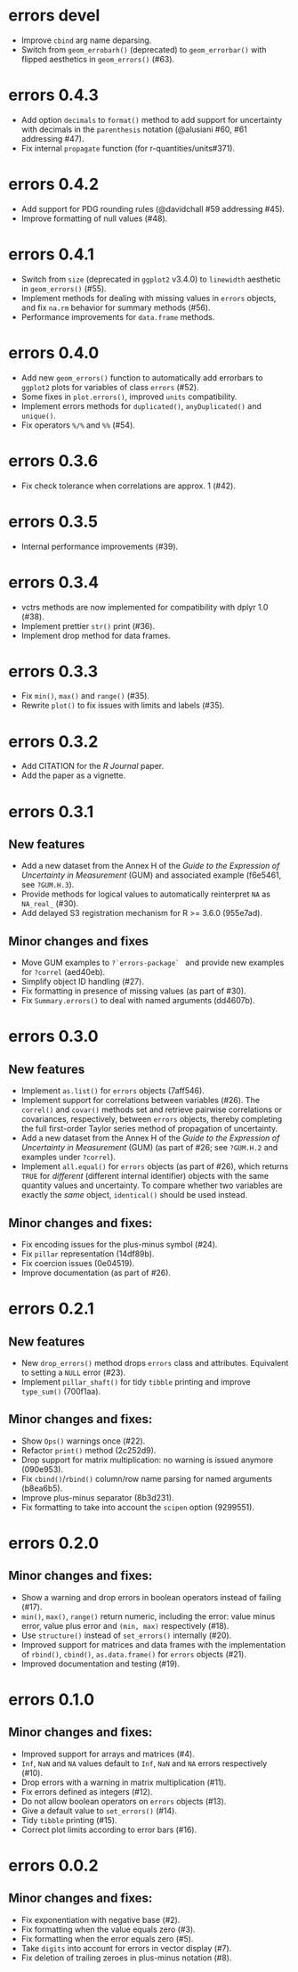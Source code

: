 # errors devel

- Improve `cbind` arg name deparsing.
- Switch from `geom_errobarh()` (deprecated) to `geom_errorbar()` with flipped
  aesthetics in `geom_errors()` (#63).

# errors 0.4.3

- Add option `decimals` to `format()` method to add support for uncertainty with
  decimals in the `parenthesis` notation (@alusiani #60, #61 addressing #47).
- Fix internal `propagate` function (for r-quantities/units#371).

# errors 0.4.2

- Add support for PDG rounding rules (@davidchall #59 addressing #45).
- Improve formatting of null values (#48).

# errors 0.4.1

- Switch from `size` (deprecated in `ggplot2` v3.4.0) to `linewidth` aesthetic
  in `geom_errors()` (#55).
- Implement methods for dealing with missing values in `errors` objects,
  and fix `na.rm` behavior for summary methods (#56).
- Performance improvements for `data.frame` methods.

# errors 0.4.0

- Add new `geom_errors()` function to automatically add errorbars to `ggplot2`
  plots for variables of class `errors` (#52).
- Some fixes in `plot.errors()`, improved `units` compatibility.
- Implement errors methods for `duplicated()`, `anyDuplicated()` and `unique()`.
- Fix operators `%/%` and `%%` (#54).

# errors 0.3.6

- Fix check tolerance when correlations are approx. 1 (#42).

# errors 0.3.5

- Internal performance improvements (#39).

# errors 0.3.4

- vctrs methods are now implemented for compatibility with dplyr 1.0 (#38).
- Implement prettier `str()` print (#36).
- Implement drop method for data frames.

# errors 0.3.3

- Fix `min()`, `max()` and `range()` (#35).
- Rewrite `plot()` to fix issues with limits and labels (#35).

# errors 0.3.2

- Add CITATION for the *R Journal* paper.
- Add the paper as a vignette.

# errors 0.3.1

## New features

- Add a new dataset from the Annex H of the *Guide to the Expression of
  Uncertainty in Measurement* (GUM) and associated example (f6e5461, see `?GUM.H.3`).
- Provide methods for logical values to automatically reinterpret `NA` as
  `NA_real_` (#30).
- Add delayed S3 registration mechanism for R >= 3.6.0 (955e7ad).

## Minor changes and fixes

- Move GUM examples to ``?`errors-package` `` and provide new examples for
  `?correl` (aed40eb).
- Simplify object ID handling (#27).
- Fix formatting in presence of missing values (as part of #30).
- Fix `Summary.errors()` to deal with named arguments (dd4607b).

# errors 0.3.0

## New features

- Implement `as.list()` for `errors` objects (7aff546).
- Implement support for correlations between variables (#26). The `correl()` and
  `covar()` methods set and retrieve pairwise correlations or covariances,
  respectively, between `errors` objects, thereby completing the full
  first-order Taylor series method of propagation of uncertainty.
- Add a new dataset from the Annex H of the *Guide to the Expression of
  Uncertainty in Measurement* (GUM) (as part of #26; see `?GUM.H.2` and examples
  under `?correl`).
- Implement `all.equal()` for `errors` objects (as part of #26), which returns
  `TRUE` for *different* (different internal identifier) objects with the same
  quantity values and uncertainty. To compare whether two variables are exactly
  the *same* object, `identical()` should be used instead.

## Minor changes and fixes:

- Fix encoding issues for the plus-minus symbol (#24).
- Fix `pillar` representation (14df89b).
- Fix coercion issues (0e04519).
- Improve documentation (as part of #26).

# errors 0.2.1

## New features

- New `drop_errors()` method drops `errors` class and attributes. Equivalent to
  setting a `NULL` error (#23).
- Implement `pillar_shaft()` for tidy `tibble` printing and improve `type_sum()`
  (700f1aa).

## Minor changes and fixes:

- Show `Ops()` warnings once (#22).
- Refactor `print()` method (2c252d9).
- Drop support for matrix multiplication: no warning is issued anymore (090e953).
- Fix `cbind()`/`rbind()` column/row name parsing for named arguments (b8ea6b5).
- Improve plus-minus separator (8b3d231).
- Fix formatting to take into account the `scipen` option (9299551).

# errors 0.2.0

## Minor changes and fixes:

- Show a warning and drop errors in boolean operators instead of failing (#17).
- `min()`, `max()`, `range()` return numeric, including the error: value minus
  error, value plus error and `(min, max)` respectively (#18).
- Use `structure()` instead of `set_errors()` internally (#20).
- Improved support for matrices and data frames with the implementation of
  `rbind()`, `cbind()`, `as.data.frame()` for `errors` objects (#21).
- Improved documentation and testing (#19).

# errors 0.1.0

## Minor changes and fixes:

- Improved support for arrays and matrices (#4).
- `Inf`, `NaN` and `NA` values default to `Inf`, `NaN` and `NA` errors
  respectively (#10).
- Drop errors with a warning in matrix multiplication (#11).
- Fix errors defined as integers (#12).
- Do not allow boolean operators on `errors` objects (#13).
- Give a default value to `set_errors()` (#14).
- Tidy `tibble` printing (#15).
- Correct plot limits according to error bars (#16).

# errors 0.0.2

## Minor changes and fixes:

- Fix exponentiation with negative base (#2).
- Fix formatting when the value equals zero (#3).
- Fix formatting when the error equals zero (#5).
- Take `digits` into account for errors in vector display (#7).
- Fix deletion of trailing zeroes in plus-minus notation (#8).
